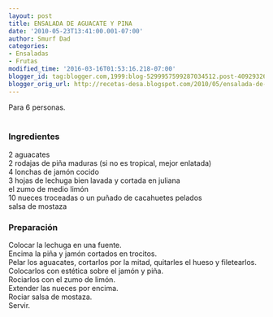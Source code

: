 ```yaml
---
layout: post
title: ENSALADA DE AGUACATE Y PINA
date: '2010-05-23T13:41:00.001-07:00'
author: Smurf Dad
categories:
- Ensaladas
- Frutas
modified_time: '2016-03-16T01:53:16.218-07:00'
blogger_id: tag:blogger.com,1999:blog-5299957599287034512.post-4092932696199970628
blogger_orig_url: http://recetas-desa.blogspot.com/2010/05/ensalada-de-aguacate-y-pina.html
---
```


Para 6 personas.<br /><br /><h3>Ingredientes</h3><p>2 aguacates<br />2 rodajas de pi&ntilde;a maduras (si no es tropical, mejor enlatada)<br />4 lonchas de jam&oacute;n cocido<br />3 hojas de lechuga bien lavada y cortada en juliana<br />el zumo de medio lim&oacute;n<br />10 nueces troceadas o un pu&ntilde;ado de cacahuetes pelados<br />salsa de mostaza</p><h3>Preparaci&oacute;n</h3><p>Colocar la lechuga en una fuente.<br />Encima la pi&ntilde;a y jam&oacute;n cortados en trocitos.<br />Pelar los aguacates, cortarlos por la mitad, quitarles el hueso y filetearlos.<br />Colocarlos con est&eacute;tica sobre el jam&oacute;n y pi&ntilde;a.<br />Rociarlos con el zumo de lim&oacute;n.<br />Extender las nueces por encima.<br />Rociar salsa de mostaza.<br />Servir.</p>